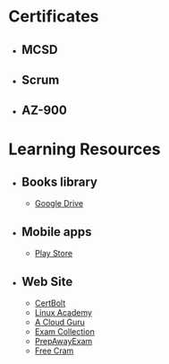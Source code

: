 # Certificates

  * ## MCSD
    
  * ## Scrum 

  * ## AZ-900
    

# Learning Resources

  * ## Books library
    * [Google Drive](https://drive.google.com/drive/folders/1t3ofY3dxnx30wYAMedgNEts8lvgrPThz)
  * ## Mobile apps
    * [Play Store](https://play.google.com/store/search?q=az-900&c=apps)
  * ## Web Site
    * [CertBolt](https://www.certbolt.com/)
    * [Linux Academy](https://linuxacademy.com/)
    * [A Cloud Guru](https://acloud.guru/)
    * [Exam Collection](http://Www.examcollection.com)
    * [PrepAwayExam](https://www.prepawayexam.com/)
    * [Free Cram](https://www.freecram.com/)

    


